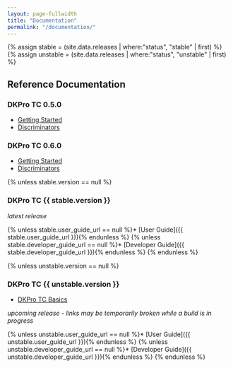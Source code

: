 ```yaml
---
layout: page-fullwidth
title: "Documentation"
permalink: "/documentation/"
---
```


{% assign stable = (site.data.releases | where:"status", "stable" | first) %}
{% assign unstable = (site.data.releases | where:"status", "unstable" | first) %}

## Reference Documentation

### DKPro TC 0.5.0

* [Getting Started](/dkpro-tc/DemoExperiments_0_5_0/)
* [Discriminators](/dkpro-tc/Discriminators_0_5_0/)

### DKPro TC 0.6.0

* [Getting Started](/dkpro-tc/DemoExperiments_0_6_0/)
* [Discriminators](/dkpro-tc/Discriminators_0_6_0/)

{% unless stable.version == null %}
### DKPro TC {{ stable.version }}
_latest release_

{% unless stable.user_guide_url == null %}* [User Guide]({{ stable.user_guide_url }}){% endunless %}
{% unless stable.developer_guide_url == null %}* [Developer Guide]({{ stable.developer_guide_url }}){% endunless %}
{% endunless %}

{% unless unstable.version == null %}
### DKPro TC {{ unstable.version }}

* [DKPro TC Basics](/dkpro-tc/DKProTcBasics_1_0_0.md/)

_upcoming release - links may be temporarily broken while a build is in progress_

{% unless unstable.user_guide_url == null %}* [User Guide]({{ unstable.user_guide_url }}){% endunless %}
{% unless unstable.developer_guide_url == null %}* [Developer Guide]({{ unstable.developer_guide_url }}){% endunless %}
{% endunless %}
